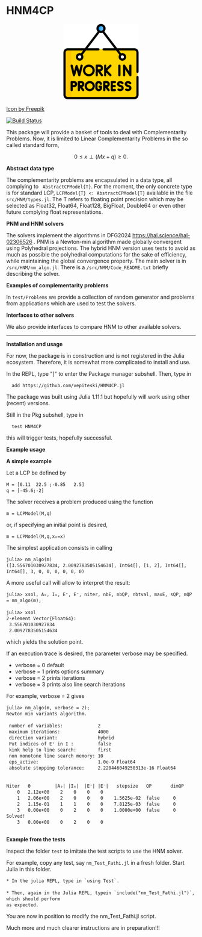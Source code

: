 # HNM4CP

<p align="center">
<img src="./work-progress_5578703.png" width=200 height=200>
</p>

<a href="https://www.freepik.com/icons/work-in-progress">Icon by Freepik</a>

[![Build Status](https://github.com/vepiteski/HNM4CP.jl/actions/workflows/CI.yml/badge.svg?branch=main)](https://github.com/vepiteski/HNM4CP.jl/actions/workflows/CI.yml?query=branch%3Amain)

This package will provide a basket of tools to deal with Complementarity Problems. Now, it is limited to Linear Complementarity Problems in the so called standard form,

$$0\le x \perp (Mx+q) \ge 0.$$



**Abstract data type**


The complementarity problems are encapsulated in a data type, all complying to ``` AbstractCPModel{T}```. For the moment, the only concrete type is for standard LCP, ```LCPModel{T} <: AbstractCPModel{T}``` available in the file ```src/HNM/types.jl```. The T refers to floating point precision which may be selected as Float32, Float64, Float128, BigFloat, Double64 or even other future complying float representations.

**PNM and HNM solvers**

The solvers implement the algorithms in DFG2024 https://hal.science/hal-02306526 . PNM is a Newton-min algorithm made globally convergent using Polyhedral projections. The hybrid HNM version uses tests to avoid as much as possible the polyhedral computations for the sake of efficiency, while maintaining the global convergence property. The main solver is in ```/src/HNM/nm_algo.jl```. There is a ```/src/NMM/Code_README.txt``` briefly describing the solver.

**Examples of complementarity problems**

In ```test/Problems``` we provide a collection of random generator and problems from applications which are used to test the solvers.

**Interfaces to other solvers**

We also provide interfaces to compare HNM to other available solvers.

------------------------------

**Installation and usage**

For now, the package is in construction and is not registered in the Julia ecosystem. Therefore, it is somewhat more complicated to install and use. 


In the REPL, type  "]"  to enter the Package manager subshell.
Then, type in

      add https://github.com/vepiteski/HNM4CP.jl

The package was built using Julia 1.11.1 but hopefully will work using other (recent) versions.

Still in the Pkg subshell, type in

      test HNM4CP

this will trigger tests, hopefully successful.

**Example usage**

**A simple example**

Let a LCP be defined by
```
M = [0.11  22.5 ;-0.85   2.5]
q = [-45.6;-2]
```
The solver receives a problem produced using the function 
```
m = LCPModel(M,q)
```
or, if specifying an initial point is desired,
```
m = LCPModel(M,q,x₀=x)
```

The simplest application consists in calling 
```
julia> nm_algo(m)
([3.556701030927834, 2.0092783505154634], Int64[], [1, 2], Int64[], Int64[], 3, 0, 0, 0, 0, 0, 0)
```
A more useful call will allow to interpret the result:
```
julia> xsol, A₀, I₀, E⁺, E⁻, niter, nbE, nbQP, nbtval, maxE, sQP, mQP  = nm_algo(m);

julia> xsol
2-element Vector{Float64}:
 3.556701030927834
 2.0092783505154634
```
which yields the solution point.

If an execution trace is desired, the parameter verbose may be specified.
- verbose = 0    default
- verbose = 1    prints options summary
- verbose = 2    prints iterations
- verbose = 3    prints also line search iterations

For example, verbose = 2 gives

```
julia> nm_algo(m, verbose = 2);
Newton min variants algorithm.

 number of variables:             2
 maximum iterations:              4000
 direction variant:               hybrid
 Put indices of E⁺ in I :         false
 kink help to line search:        first
 non monotone line search memory: 10
 eps_active:                      1.0e-9 Float64
 absolute stopping tolerance:     2.220446049250313e-16 Float64


Niter   Θ         |A₀| |I₀|  |E⁺| |E⁻|   stepsize   QP       dimQP
    0   2.12e+00    2    0    0    0  
    1   2.06e+00    2    0    0    0    1.5625e-02  false     0
    2   1.15e-01    1    1    0    0    7.8125e-03  false     0
    3   0.00e+00    0    2    0    0    1.0000e+00  false     0
Solved! 
    3   0.00e+00    0    2    0    0   


```





**Example from the tests**

Inspect the folder ```test``` to imitate the test scripts to use the HNM solver.

For example, copy any test, say `nm_Test_Fathi.jl` in a fresh folder. Start Julia in this folder.

    * In the julia REPL, type in `using Test`.

    * Then, again in the Julia REPL, typein `include("nm_Test_Fathi.jl")`, which should perform 
    as expected.

You are now in position to modify the nm_Test_Fathi.jl script.


Much more and much clearer instructions are in preparation!!!


